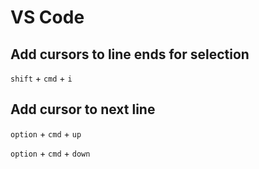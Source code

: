 # VS Code


## Add cursors to line ends for selection 

`shift` + `cmd` + `i`

## Add cursor to next line

`option` + `cmd` + `up`

`option` + `cmd` + `down`
